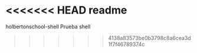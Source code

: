 <<<<<<< HEAD
readme
=======
holbertonschool-shell
Prueba shell
>>>>>>> 4138a83573be0b3798c8a6cea3d1f7f46789374c
